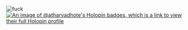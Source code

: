 ![fuck](https://github-stats-alpha.vercel.app/api?username=atharva-dhote)
[![An image of @atharvadhote's Holopin badges, which is a link to view their full Holopin profile](https://holopin.me/atharvadhote)](https://holopin.io/@atharvadhote)
